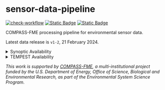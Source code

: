 # sensor-data-pipeline

<!-- badges: start -->
[![check-workflow](https://github.com/COMPASS-DOE/sensor-data-pipeline/actions/workflows/check-workflow.yaml/badge.svg)](https://github.com/COMPASS-DOE/sensor-data-pipeline/actions/workflows/check-workflow.yaml)
[![Static Badge](https://img.shields.io/badge/any_text-Synoptic-violet?label=ESS-DIVE)](https://doi.org/10.15485/2439400)
[![Static Badge](https://img.shields.io/badge/any_text-TEMPEST-violet?label=ESS-DIVE)](https://doi.org/10.15485/2479200)
<!-- badges: end -->

COMPASS-FME processing pipeline for environmental sensor data.

Latest data release is `v1-2`, 21 February 2024.

<details>
<summary>
Synoptic Availability
</summary>
  
<img src="https://github.com/user-attachments/assets/8b492152-4583-4dca-a8c4-9da26635a040" width="700" height="600">
<img src="https://github.com/user-attachments/assets/36cb1b77-73bd-484e-8f86-470084ed65a4" width="700" height="300">

</details>

<details>
<summary>
TEMPEST Availability
</summary>
  
<img src="https://github.com/user-attachments/assets/6853a97d-70a0-40b5-89f2-bb9749ed07a2" width="700" height="300">

</details>

_This work is supported by [COMPASS-FME](https://compass.pnnl.gov), a
multi-institutional project funded by the U.S. Department of Energy,
Office of Science, Biological and Environmental Research, as part of the
Environmental System Science Program._
